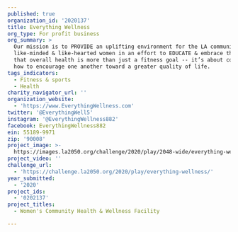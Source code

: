 ```yaml
---
published: true
organization_id: '2020137'
title: Everything Wellness
org_type: For profit business
org_summary: >
  Our mission is to PROVIDE an uplifting environment for the LA community of
  like-minded & like-hearted women in an effort to EDUCATE & embrace the concept
  that overall health is more than just a fitness goal -- it’s about community &
  how to encourage one another toward a greater quality of life.  
tags_indicators:
  - Fitness & sports
  - Health
charity_navigator_url: ''
organization_website:
  - 'https://www.EverythingWellness.com'
twitter: '@EverythingWell5'
instagram: '@EverythingWellness882'
facebook: EverythingWellness882
ein: 55189-9971
zip: '90008'
project_image: >-
  https://images.la2050.org/challenge/2020/play/2048-wide/everything-wellness.jpg
project_video: ''
challenge_url:
  - 'https://challenge.la2050.org/2020/play/everything-wellness/'
year_submitted:
  - '2020'
project_ids:
  - '0202137'
project_titles:
  - Women's Community Health & Wellness Facility

---
```

